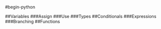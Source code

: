 #begin-python

##Variables
 ###Assign
 ###Use
 ###Types
##Conditionals
 ###Expressions
 ###Branching
##Functions